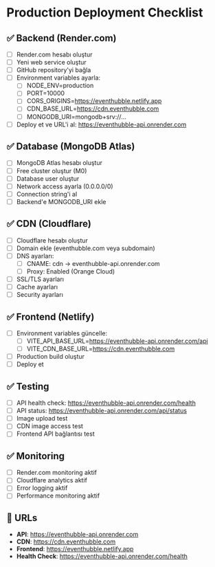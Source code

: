 # Production Deployment Checklist

## ✅ Backend (Render.com)
- [ ] Render.com hesabı oluştur
- [ ] Yeni web service oluştur
- [ ] GitHub repository'yi bağla
- [ ] Environment variables ayarla:
  - [ ] NODE_ENV=production
  - [ ] PORT=10000
  - [ ] CORS_ORIGINS=https://eventhubble.netlify.app
  - [ ] CDN_BASE_URL=https://cdn.eventhubble.com
  - [ ] MONGODB_URI=mongodb+srv://...
- [ ] Deploy et ve URL'i al: https://eventhubble-api.onrender.com

## ✅ Database (MongoDB Atlas)
- [ ] MongoDB Atlas hesabı oluştur
- [ ] Free cluster oluştur (M0)
- [ ] Database user oluştur
- [ ] Network access ayarla (0.0.0.0/0)
- [ ] Connection string'i al
- [ ] Backend'e MONGODB_URI ekle

## ✅ CDN (Cloudflare)
- [ ] Cloudflare hesabı oluştur
- [ ] Domain ekle (eventhubble.com veya subdomain)
- [ ] DNS ayarları:
  - [ ] CNAME: cdn → eventhubble-api.onrender.com
  - [ ] Proxy: Enabled (Orange Cloud)
- [ ] SSL/TLS ayarları
- [ ] Cache ayarları
- [ ] Security ayarları

## ✅ Frontend (Netlify)
- [ ] Environment variables güncelle:
  - [ ] VITE_API_BASE_URL=https://eventhubble-api.onrender.com/api
  - [ ] VITE_CDN_BASE_URL=https://cdn.eventhubble.com
- [ ] Production build oluştur
- [ ] Deploy et

## ✅ Testing
- [ ] API health check: https://eventhubble-api.onrender.com/health
- [ ] API status: https://eventhubble-api.onrender.com/api/status
- [ ] Image upload test
- [ ] CDN image access test
- [ ] Frontend API bağlantısı test

## ✅ Monitoring
- [ ] Render.com monitoring aktif
- [ ] Cloudflare analytics aktif
- [ ] Error logging aktif
- [ ] Performance monitoring aktif

## 🔗 URLs
- **API**: https://eventhubble-api.onrender.com
- **CDN**: https://cdn.eventhubble.com
- **Frontend**: https://eventhubble.netlify.app
- **Health Check**: https://eventhubble-api.onrender.com/health 